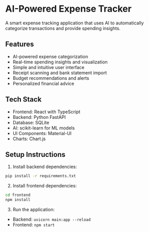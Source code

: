 # AI-Powered Expense Tracker

A smart expense tracking application that uses AI to automatically categorize transactions and provide spending insights.

## Features

- AI-powered expense categorization
- Real-time spending insights and visualization
- Simple and intuitive user interface
- Receipt scanning and bank statement import
- Budget recommendations and alerts
- Personalized financial advice

## Tech Stack

- Frontend: React with TypeScript
- Backend: Python FastAPI
- Database: SQLite
- AI: scikit-learn for ML models
- UI Components: Material-UI
- Charts: Chart.js

## Setup Instructions

1. Install backend dependencies:
```bash
pip install -r requirements.txt
```

2. Install frontend dependencies:
```bash
cd frontend
npm install
```

3. Run the application:
- Backend: `uvicorn main:app --reload`
- Frontend: `npm start`
